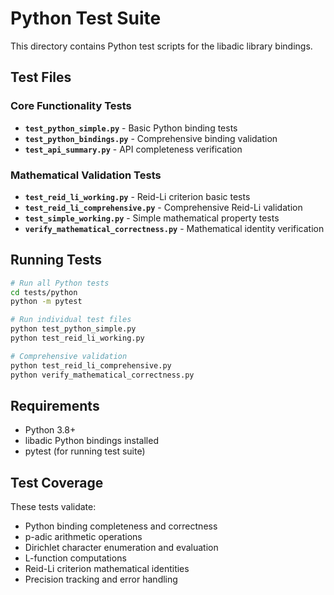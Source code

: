 # Python Test Suite

This directory contains Python test scripts for the libadic library bindings.

## Test Files

### Core Functionality Tests
- **`test_python_simple.py`** - Basic Python binding tests
- **`test_python_bindings.py`** - Comprehensive binding validation
- **`test_api_summary.py`** - API completeness verification

### Mathematical Validation Tests
- **`test_reid_li_working.py`** - Reid-Li criterion basic tests
- **`test_reid_li_comprehensive.py`** - Comprehensive Reid-Li validation
- **`test_simple_working.py`** - Simple mathematical property tests
- **`verify_mathematical_correctness.py`** - Mathematical identity verification

## Running Tests

```bash
# Run all Python tests
cd tests/python
python -m pytest

# Run individual test files
python test_python_simple.py
python test_reid_li_working.py

# Comprehensive validation
python test_reid_li_comprehensive.py
python verify_mathematical_correctness.py
```

## Requirements

- Python 3.8+
- libadic Python bindings installed
- pytest (for running test suite)

## Test Coverage

These tests validate:
- Python binding completeness and correctness
- p-adic arithmetic operations
- Dirichlet character enumeration and evaluation
- L-function computations
- Reid-Li criterion mathematical identities
- Precision tracking and error handling